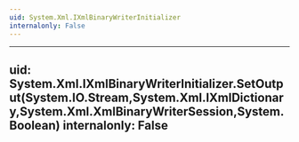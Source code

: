```yaml
---
uid: System.Xml.IXmlBinaryWriterInitializer
internalonly: False
---
```


---
uid: System.Xml.IXmlBinaryWriterInitializer.SetOutput(System.IO.Stream,System.Xml.IXmlDictionary,System.Xml.XmlBinaryWriterSession,System.Boolean)
internalonly: False
---
